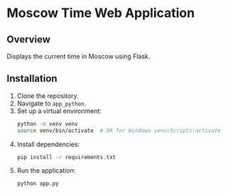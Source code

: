 # Moscow Time Web Application

## Overview
Displays the current time in Moscow using Flask.

## Installation
1. Clone the repository.
2. Navigate to `app_python`.
3. Set up a virtual environment:
   ```bash
   python -m venv venv
   source venv/bin/activate  # OR for Windowa venv\Scripts\activate
4. Install dependencies:
   ```bash
   pip install -r requirements.txt

5. Run the application:
   ```bash
   python app.py